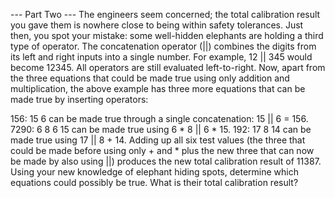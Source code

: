--- Part Two ---
The engineers seem concerned; the total calibration result you gave them is nowhere close to being within safety tolerances. Just then, 
you spot your mistake: some well-hidden elephants are holding a third type of operator.
The concatenation operator (||) combines the digits from its left and right inputs into a single number. For example, 12 || 345 would become 
12345. All operators are still evaluated left-to-right.
Now, apart from the three equations that could be made true using only addition and multiplication, the above example has three more equations 
that can be made true by inserting operators:

156: 15 6 can be made true through a single concatenation: 15 || 6 = 156.
7290: 6 8 6 15 can be made true using 6 * 8 || 6 * 15.
192: 17 8 14 can be made true using 17 || 8 + 14.
Adding up all six test values (the three that could be made before using only + and * plus the new 
three that can now be made by also using ||) produces the new total calibration result of 11387.
Using your new knowledge of elephant hiding spots, determine which equations could possibly be true. What is their total calibration result?

